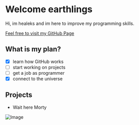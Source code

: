 # Welcome earthlings

Hi, im healeks and im here to improve my programming skills.

[Feel free to visit my GitHub Page](https://github.com/healeks) 

## What is my plan?

- [x] learn how GitHub works
- [ ] start working on projects
- [ ] get a job as programmer
- [x] connect to the universe

## Projects

* Wait here Morty

![Image](http://awallpapershub.com/wp-content/uploads/2018/05/Rick-and-Morty-Wallpapers.jpg)


